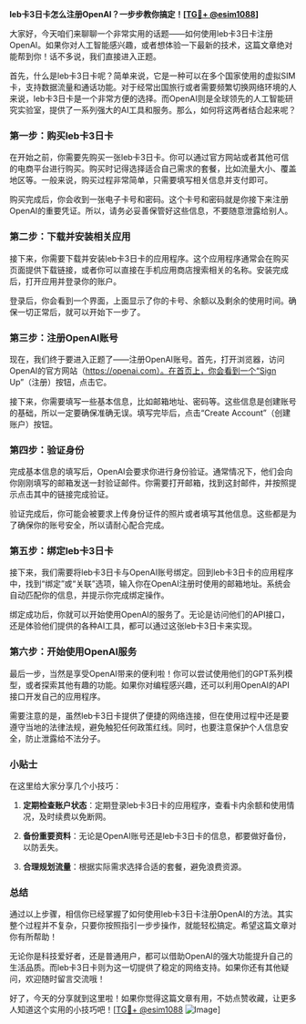 **leb卡3日卡怎么注册OpenAI？一步步教你搞定！[[TG💪+ @esim1088](https://t.me/s/esim1088)]**

大家好，今天咱们来聊聊一个非常实用的话题——如何使用leb卡3日卡注册OpenAI。如果你对人工智能感兴趣，或者想体验一下最新的技术，这篇文章绝对能帮到你！话不多说，我们直接进入正题。

首先，什么是leb卡3日卡呢？简单来说，它是一种可以在多个国家使用的虚拟SIM卡，支持数据流量和通话功能。对于经常出国旅行或者需要频繁切换网络环境的人来说，leb卡3日卡是一个非常方便的选择。而OpenAI则是全球领先的人工智能研究实验室，提供了一系列强大的AI工具和服务。那么，如何将这两者结合起来呢？

### 第一步：购买leb卡3日卡

在开始之前，你需要先购买一张leb卡3日卡。你可以通过官方网站或者其他可信的电商平台进行购买。购买时记得选择适合自己需求的套餐，比如流量大小、覆盖地区等。一般来说，购买过程非常简单，只需要填写相关信息并支付即可。

购买完成后，你会收到一张电子卡号和密码。这个卡号和密码就是你接下来注册OpenAI的重要凭证。所以，请务必妥善保管好这些信息，不要随意泄露给别人。

### 第二步：下载并安装相关应用

接下来，你需要下载并安装leb卡3日卡的应用程序。这个应用程序通常会在购买页面提供下载链接，或者你可以直接在手机应用商店搜索相关的名称。安装完成后，打开应用并登录你的账户。

登录后，你会看到一个界面，上面显示了你的卡号、余额以及剩余的使用时间。确保一切正常后，就可以开始下一步了。

### 第三步：注册OpenAI账号

现在，我们终于要进入正题了——注册OpenAI账号。首先，打开浏览器，访问OpenAI的官方网站（https://openai.com）。在首页上，你会看到一个“Sign Up”（注册）按钮，点击它。

接下来，你需要填写一些基本信息，比如邮箱地址、密码等。这些信息是创建账号的基础，所以一定要确保准确无误。填写完毕后，点击“Create Account”（创建账户）按钮。

### 第四步：验证身份

完成基本信息的填写后，OpenAI会要求你进行身份验证。通常情况下，他们会向你刚刚填写的邮箱发送一封验证邮件。你需要打开邮箱，找到这封邮件，并按照提示点击其中的链接完成验证。

验证完成后，你可能会被要求上传身份证件的照片或者填写其他信息。这些都是为了确保你的账号安全，所以请耐心配合完成。

### 第五步：绑定leb卡3日卡

接下来，我们需要将leb卡3日卡与OpenAI账号绑定。回到leb卡3日卡的应用程序中，找到“绑定”或“关联”选项，输入你在OpenAI注册时使用的邮箱地址。系统会自动匹配你的信息，并提示你完成绑定操作。

绑定成功后，你就可以开始使用OpenAI的服务了。无论是访问他们的API接口，还是体验他们提供的各种AI工具，都可以通过这张leb卡3日卡来实现。

### 第六步：开始使用OpenAI服务

最后一步，当然是享受OpenAI带来的便利啦！你可以尝试使用他们的GPT系列模型，或者探索其他有趣的功能。如果你对编程感兴趣，还可以利用OpenAI的API接口开发自己的应用程序。

需要注意的是，虽然leb卡3日卡提供了便捷的网络连接，但在使用过程中还是要遵守当地的法律法规，避免触犯任何政策红线。同时，也要注意保护个人信息安全，防止泄露给不法分子。

### 小贴士

在这里给大家分享几个小技巧：

1. **定期检查账户状态**：定期登录leb卡3日卡的应用程序，查看卡内余额和使用情况，及时续费以免断网。
   
2. **备份重要资料**：无论是OpenAI账号还是leb卡3日卡的信息，都要做好备份，以防丢失。

3. **合理规划流量**：根据实际需求选择合适的套餐，避免浪费资源。

### 总结

通过以上步骤，相信你已经掌握了如何使用leb卡3日卡注册OpenAI的方法。其实整个过程并不复杂，只要你按照指引一步步操作，就能轻松搞定。希望这篇文章对你有所帮助！

无论你是科技爱好者，还是普通用户，都可以借助OpenAI的强大功能提升自己的生活品质。而leb卡3日卡则为这一切提供了稳定的网络支持。如果你还有其他疑问，欢迎随时留言交流哦！

好了，今天的分享就到这里啦！如果你觉得这篇文章有用，不妨点赞收藏，让更多人知道这个实用的小技巧吧！[[TG💪+ @esim1088](https://t.me/s/esim1088) ![Image](https://i.postimg.cc/4NQfJmqS/Snipaste-2025-05-13-00-14-12.png)]